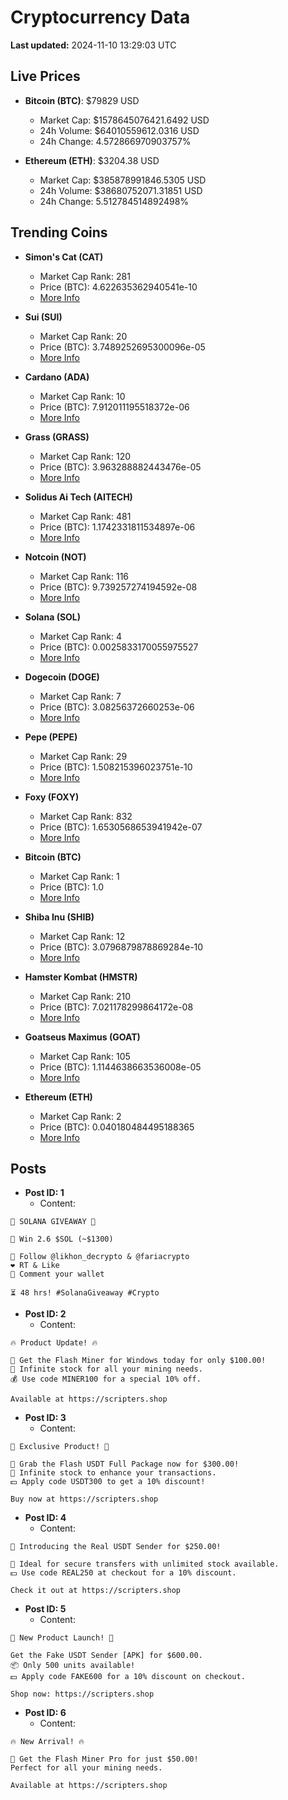 # Cryptocurrency Data

**Last updated:** 2024-11-10 13:29:03 UTC

## Live Prices
- **Bitcoin (BTC)**: $79829 USD
  - Market Cap: $1578645076421.6492 USD
  - 24h Volume: $64010559612.0316 USD
  - 24h Change: 4.572866970903757%

- **Ethereum (ETH)**: $3204.38 USD
  - Market Cap: $385878991846.5305 USD
  - 24h Volume: $38680752071.31851 USD
  - 24h Change: 5.512784514892498%

## Trending Coins
- **Simon's Cat (CAT)**
  - Market Cap Rank: 281
  - Price (BTC): 4.622635362940541e-10
  - [More Info](https://www.coingecko.com/en/coins/simons-cat)

- **Sui (SUI)**
  - Market Cap Rank: 20
  - Price (BTC): 3.7489252695300096e-05
  - [More Info](https://www.coingecko.com/en/coins/sui)

- **Cardano (ADA)**
  - Market Cap Rank: 10
  - Price (BTC): 7.912011195518372e-06
  - [More Info](https://www.coingecko.com/en/coins/cardano)

- **Grass (GRASS)**
  - Market Cap Rank: 120
  - Price (BTC): 3.963288882443476e-05
  - [More Info](https://www.coingecko.com/en/coins/grass)

- **Solidus Ai Tech (AITECH)**
  - Market Cap Rank: 481
  - Price (BTC): 1.1742331811534897e-06
  - [More Info](https://www.coingecko.com/en/coins/solidus-ai-tech)

- **Notcoin (NOT)**
  - Market Cap Rank: 116
  - Price (BTC): 9.739257274194592e-08
  - [More Info](https://www.coingecko.com/en/coins/notcoin)

- **Solana (SOL)**
  - Market Cap Rank: 4
  - Price (BTC): 0.0025833170055975527
  - [More Info](https://www.coingecko.com/en/coins/solana)

- **Dogecoin (DOGE)**
  - Market Cap Rank: 7
  - Price (BTC): 3.08256372660253e-06
  - [More Info](https://www.coingecko.com/en/coins/dogecoin)

- **Pepe (PEPE)**
  - Market Cap Rank: 29
  - Price (BTC): 1.508215396023751e-10
  - [More Info](https://www.coingecko.com/en/coins/pepe)

- **Foxy (FOXY)**
  - Market Cap Rank: 832
  - Price (BTC): 1.6530568653941942e-07
  - [More Info](https://www.coingecko.com/en/coins/foxy)

- **Bitcoin (BTC)**
  - Market Cap Rank: 1
  - Price (BTC): 1.0
  - [More Info](https://www.coingecko.com/en/coins/bitcoin)

- **Shiba Inu (SHIB)**
  - Market Cap Rank: 12
  - Price (BTC): 3.0796879878869284e-10
  - [More Info](https://www.coingecko.com/en/coins/shiba-inu)

- **Hamster Kombat (HMSTR)**
  - Market Cap Rank: 210
  - Price (BTC): 7.021178299864172e-08
  - [More Info](https://www.coingecko.com/en/coins/hamster-kombat)

- **Goatseus Maximus (GOAT)**
  - Market Cap Rank: 105
  - Price (BTC): 1.1144638663536008e-05
  - [More Info](https://www.coingecko.com/en/coins/goatseus-maximus)

- **Ethereum (ETH)**
  - Market Cap Rank: 2
  - Price (BTC): 0.040180484495188365
  - [More Info](https://www.coingecko.com/en/coins/ethereum)

## Posts
- **Post ID: 1**
  - Content:
```
🚀 SOLANA GIVEAWAY 🚀

🎁 Win 2.6 $SOL (~$1300)

🤝 Follow @likhon_decrypto & @fariacrypto
❤️ RT & Like
💬 Comment your wallet

⏳ 48 hrs! #SolanaGiveaway #Crypto
```

- **Post ID: 2**
  - Content:
```
🔥 Product Update! 🔥

🚀 Get the Flash Miner for Windows today for only $100.00!
🔋 Infinite stock for all your mining needs.
💰 Use code MINER100 for a special 10% off.

Available at https://scripters.shop
```

- **Post ID: 3**
  - Content:
```
🎁 Exclusive Product! 🎁

💸 Grab the Flash USDT Full Package now for $300.00!
🎉 Infinite stock to enhance your transactions.
💵 Apply code USDT300 to get a 10% discount!

Buy now at https://scripters.shop
```

- **Post ID: 4**
  - Content:
```
💎 Introducing the Real USDT Sender for $250.00!

💼 Ideal for secure transfers with unlimited stock available.
💵 Use code REAL250 at checkout for a 10% discount.

Check it out at https://scripters.shop
```

- **Post ID: 5**
  - Content:
```
🚀 New Product Launch! 🚀

Get the Fake USDT Sender [APK] for $600.00.
📦 Only 500 units available!
💵 Apply code FAKE600 for a 10% discount on checkout.

Shop now: https://scripters.shop
```

- **Post ID: 6**
  - Content:
```
🔥 New Arrival! 🔥

💸 Get the Flash Miner Pro for just $50.00!
Perfect for all your mining needs.

Available at https://scripters.shop
```

